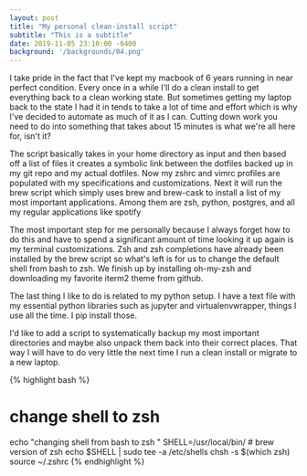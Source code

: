 ```yaml
---
layout: post
title: "My personal clean-install script"
subtitle: "This is a subtitle"
date: 2019-11-05 23:10:00 -0400
background: '/backgrounds/04.png'
---
```


I take pride in the fact that I've kept my macbook of 6 years running in near perfect condition. Every once in a
while
I'll do a clean install to get everything back to a clean working state. But sometimes getting my laptop
back to the state I had it in tends to take a lot of time and effort which is why I've decided to automate as much
of it
as I can. Cutting down work you need to do into something that takes about 15 minutes is what we're all here for,
isn't
it?

The script basically takes in your home directory as input and then based off a list of files it creates a symbolic
link
between the dotfiles backed up in my git repo and my actual dotfiles. Now my zshrc and vimrc profiles are populated
with
my specifications and customizations.
Next it will run the brew script which simply uses brew and brew-cask to install a list of my most important
applications. Among them are zsh, python, postgres, and all my regular applications like spotify

The most important step for me personally because I always forget how to do this and have to spend a significant
amount
of time looking it up again is my terminal customizations. Zsh and zsh completions have already been installed by
the
brew script so what's left is for us to change the default shell from bash to zsh. We finish up by installing
oh-my-zsh
and downloading my favorite iterm2 theme from github.

The last thing I like to do is related to my python setup. I have a text file with my essential python libraries
such as
jupyter and virtualenvwrapper, things I use all the time. I pip install those.


I'd like to add a script to systematically backup my most important directories and maybe also unpack them back into
their correct places. That way I will have to do very little the next time I run a clean install or migrate to a new
laptop.


{% highlight bash %}
# change shell to zsh
echo "changing shell from bash to zsh "
SHELL=/usr/local/bin/   # brew version of zsh
echo $SHELL | sudo tee -a /etc/shells
chsh -s $(which zsh)
source ~/.zshrc
{% endhighlight %}